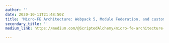 ```yaml
---
author: ''
date: 2020-10-11T21:48:50Z
title: 'Micro-FE Architecture: Webpack 5, Module Federation, and custom startup code.'
secondary_title: ''
medium_link: https://medium.com/@ScriptedAlchemy/micro-fe-architecture-webpack-5-module-federation-and-custom-startup-code-9cb3fcd066c

---
```

